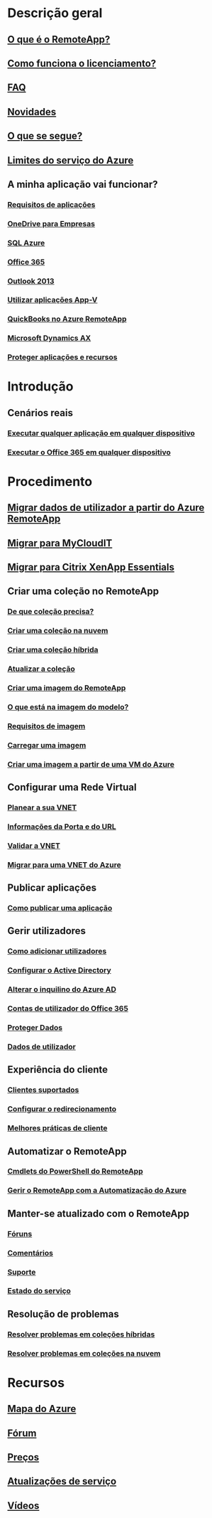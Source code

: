 # Descrição geral
## [O que é o RemoteApp?](remoteapp-whatis.md)
## [Como funciona o licenciamento?](remoteapp-licensing.md)
## [FAQ](remoteapp-faq.md)
## [Novidades](remoteapp-whatsnew.md)
## [O que se segue?](remoteapp-roadmap.md)
## [Limites do serviço do Azure](../azure-subscription-service-limits.md)
## A minha aplicação vai funcionar?
### [Requisitos de aplicações](remoteapp-appreqs.md)
### [OneDrive para Empresas](remoteapp-onedrive.md)
### [SQL Azure](remoteapp-sql.md)
### [Office 365](remoteapp-o365.md)
### [Outlook 2013](remoteapp-outlook.md)
### [Utilizar aplicações App-V](remoteapp-appv.md)
### [QuickBooks no Azure RemoteApp](remoteapp-quickbooks.md)
### [Microsoft Dynamics AX](https://mbs.microsoft.com/customersource/global/ax/learning/documentation/msdax2012r3azremappprg)
### [Proteger aplicações e recursos](remoteapp-secure.md)


# Introdução
## Cenários reais
### [Executar qualquer aplicação em qualquer dispositivo](remoteapp-anyapp.md)
### [Executar o Office 365 em qualquer dispositivo](remoteapp-tutorial-o365anywhere.md)

# Procedimento

## [Migrar dados de utilizador a partir do Azure RemoteApp](remoteapp-migrate.md)
## [Migrar para MyCloudIT](remoteapp-migrate-mycloudit.md)
## [Migrar para Citrix XenApp Essentials](remoteapp-migrate-citrix.md)
## Criar uma coleção no RemoteApp
### [De que coleção precisa?](remoteapp-collections.md)
### [Criar uma coleção na nuvem](remoteapp-create-cloud-deployment.md)
### [Criar uma coleção híbrida](remoteapp-create-hybrid-deployment.md)
### [Atualizar a coleção](remoteapp-update.md)
### [Criar uma imagem do RemoteApp](remoteapp-imageoptions.md)
### [O que está na imagem do modelo?](remoteapp-images.md)
### [Requisitos de imagem](remoteapp-imagereqs.md)
### [Carregar uma imagem](remoteapp-uploadimage.md)
### [Criar uma imagem a partir de uma VM do Azure](remoteapp-image-on-azurevm.md)
## Configurar uma Rede Virtual
### [Planear a sua VNET](remoteapp-planvnet.md)
### [Informações da Porta e do URL](remoteapp-ports.md)
### [Validar a VNET](remoteapp-vnet.md)
### [Migrar para uma VNET do Azure](remoteapp-migratevnet.md)
## Publicar aplicações
### [Como publicar uma aplicação](remoteapp-publish.md)
## Gerir utilizadores
### [Como adicionar utilizadores](remoteapp-user.md)
### [Configurar o Active Directory](remoteapp-ad.md)
### [Alterar o inquilino do Azure AD](remoteapp-changetenant.md)
### [Contas de utilizador do Office 365](remoteapp-o365user.md)
### [Proteger Dados](remoteapp-secureaccess.md)
### [Dados de utilizador](remoteapp-upd.md)
## Experiência do cliente
### [Clientes suportados](remoteapp-clients.md)
### [Configurar o redirecionamento](remoteapp-redirection.md)
### [Melhores práticas de cliente](remoteapp-clientbestpractices.md)
## Automatizar o RemoteApp
### [Cmdlets do PowerShell do RemoteApp](remoteapp-tutorial-arawithpowershell.md)
### [Gerir o RemoteApp com a Automatização do Azure](automation-manage-remote-app.md)
## Manter-se atualizado com o RemoteApp
### [Fóruns](http://feedback.azure.com/forums/247748-azure-remoteapp)
### [Comentários](http://feedback.azure.com/forums/247748-azure-remoteapp)
### [Suporte](https://azure.microsoft.com/support/plans/)
### [Estado do serviço](https://azure.microsoft.com/status/)
## Resolução de problemas
### [Resolver problemas em coleções híbridas](remoteapp-hybridtrouble.md)
### [Resolver problemas em coleções na nuvem](remoteapp-cloudtrouble.md)

# Recursos
## [Mapa do Azure](https://azure.microsoft.com/roadmap/)
## [Fórum](https://social.msdn.microsoft.com/Forums/home?forum=AzureRemoteApp)
## [Preços](https://azure.microsoft.com/pricing/details/remoteapp/)
## [Atualizações de serviço](https://azure.microsoft.com/updates/?product=remoteapp)
## [Vídeos](https://azure.microsoft.com/documentation/videos/index/?services=remoteapp)
